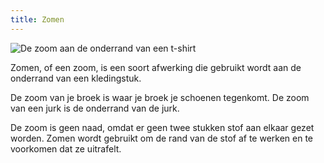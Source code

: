 ```yaml
---
title: Zomen
---
```


![De zoom aan de onderrand van een t-shirt](coverlock-hem.jpg)

Zomen, of een zoom, is een soort afwerking die gebruikt wordt aan de onderrand van een kledingstuk.

De zoom van je broek is waar je broek je schoenen tegenkomt. De zoom van een jurk is de onderrand van de jurk.

De zoom is geen naad, omdat er geen twee stukken stof aan elkaar gezet worden. Zomen wordt gebruikt om de rand van de stof af te werken en te voorkomen dat ze uitrafelt.
